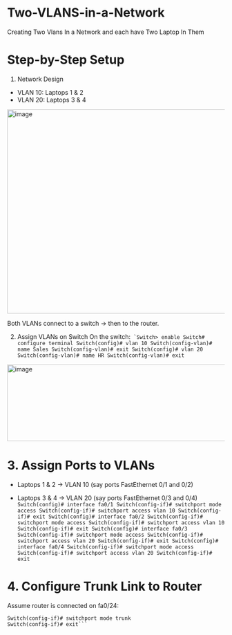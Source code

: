 # Two-VLANS-in-a-Network
Creating Two Vlans In a Network and each have Two Laptop In Them

# Step-by-Step Setup

1. Network Design
* VLAN 10: Laptops 1 & 2
* VLAN 20: Laptops 3 & 4
 <img width="882" height="472" alt="image" src="https://github.com/user-attachments/assets/970bf6b8-355e-4631-86c8-14f8cd9b4abb" />
 
Both VLANs connect to a switch → then to the router.

2. Assign VLANs on Switch
On the switch:```
`Switch> enable
Switch# configure terminal
Switch(config)# vlan 10
Switch(config-vlan)# name Sales
Switch(config-vlan)# exit
Switch(config)# vlan 20
Switch(config-vlan)# name HR
Switch(config-vlan)# exit```

<img width="525" height="177" alt="image" src="https://github.com/user-attachments/assets/1bdc8505-a402-4350-ae29-f0da84e74a14" />

# 3. Assign Ports to VLANs

* Laptops 1 & 2 → VLAN 10 (say ports FastEthernet 0/1 and 0/2)

* Laptops 3 & 4 → VLAN 20 (say ports FastEthernet 0/3 and 0/4)```
Switch(config)# interface fa0/1
Switch(config-if)# switchport mode access
Switch(config-if)# switchport access vlan 10
Switch(config-if)# exit
Switch(config)# interface fa0/2
Switch(config-if)# switchport mode access
Switch(config-if)# switchport access vlan 10
Switch(config-if)# exit
Switch(config)# interface fa0/3
Switch(config-if)# switchport mode access
Switch(config-if)# switchport access vlan 20
Switch(config-if)# exit
Switch(config)# interface fa0/4
Switch(config-if)# switchport mode access
Switch(config-if)# switchport access vlan 20
Switch(config-if)# exit```

# 4. Configure Trunk Link to Router

Assume router is connected on fa0/24:

```Switch(config)# interface fa0/24
Switch(config-if)# switchport mode trunk
Switch(config-if)# exit```
